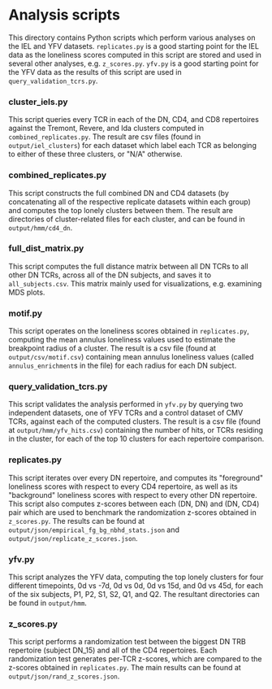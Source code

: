 Analysis scripts
================

This directory contains Python scripts which perform various analyses on the IEL and YFV datasets.
`replicates.py` is a good starting point for the IEL data as the loneliness scores computed in this script are stored and used in several other analyses, e.g. `z_scores.py`.
`yfv.py` is a good starting point for the YFV data as the results of this script are used in `query_validation_tcrs.py`.

### cluster_iels.py
This script queries every TCR in each of the DN, CD4, and CD8 repertoires against the Tremont, Revere, and Ida clusters computed in `combined_replicates.py`.
The result are csv files (found in `output/iel_clusters`) for each dataset which label each TCR as belonging to either of these three clusters, or "N/A" otherwise.


### combined_replicates.py
This script constructs the full combined DN and CD4 datasets (by concatenating all of the respective replicate datasets within each group) and computes the top lonely clusters between them.
The result are directories of cluster-related files for each cluster, and can be found in `output/hmm/cd4_dn`.


### full_dist_matrix.py
This script computes the full distance matrix between all DN TCRs to all other DN TCRs, across all of the DN subjects, and saves it to `all_subjects.csv`.
This matrix mainly used for visualizations, e.g. examining MDS plots.


### motif.py
This script operates on the loneliness scores obtained in `replicates.py`, computing the mean annulus loneliness values used to estimate the breakpoint radius of a cluster.
The result is a csv file (found at `output/csv/motif.csv`) containing mean annulus loneliness values (called `annulus_enrichment`s in the file) for each radius for each DN subject.


### query_validation_tcrs.py
This script validates the analysis performed in `yfv.py` by querying two independent datasets, one of YFV TCRs and a control dataset of CMV TCRs, against each of the computed clusters.
The result is a csv file (found at `output/hmm/yfv_hits.csv`) containing the number of hits, or TCRs residing in the cluster, for each of the top 10 clusters for each repertoire comparison.


### replicates.py
This script iterates over every DN repertoire, and computes its "foreground" loneliness scores with respect to every CD4 repertoire, as well as its "background" loneliness scores with respect to every other DN repertoire.
This script also computes z-scores between each (DN, DN) and (DN, CD4) pair which are used to benchmark the randomization z-scores obtained in `z_scores.py`.
The results can be found at `output/json/empirical_fg_bg_nbhd_stats.json` and `output/json/replicate_z_scores.json`.


### yfv.py
This script analyzes the YFV data, computing the top lonely clusters for four different timepoints, 0d vs -7d, 0d vs 0d, 0d vs 15d, and 0d vs 45d, for each of the six subjects, P1, P2, S1, S2, Q1, and Q2.
The resultant directories can be found in `output/hmm`. 


### z_scores.py
This script performs a randomization test between the biggest DN TRB repertoire (subject DN_15) and all of the CD4 repertoires.
Each randomization test generates per-TCR z-scores, which are compared to the z-scores obtained in `replicates.py`. 
The main results can be found at `output/json/rand_z_scores.json`. 
